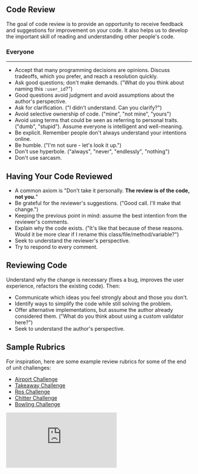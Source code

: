 ## Code Review

The goal of code review is to provide an opportunity to receive feedback and suggestions for improvement on your code.  It also helps us to develop the important skill of reading and understanding other people's code.

### Everyone
--------

* Accept that many programming decisions are opinions. Discuss tradeoffs, which
  you prefer, and reach a resolution quickly.
* Ask good questions; don't make demands. ("What do you think about naming this
  `:user_id`?")
* Good questions avoid judgment and avoid assumptions about the author's
  perspective.
* Ask for clarification. ("I didn't understand. Can you clarify?")
* Avoid selective ownership of code. ("mine", "not mine", "yours")
* Avoid using terms that could be seen as referring to personal traits. ("dumb",
  "stupid"). Assume everyone is intelligent and well-meaning.
* Be explicit. Remember people don't always understand your intentions online.
* Be humble. ("I'm not sure - let's look it up.")
* Don't use hyperbole. ("always", "never", "endlessly", "nothing")
* Don't use sarcasm.

Having Your Code Reviewed
-------------------------

* A common axiom is "Don't take it personally. **The review is of the code, not you.**"
* Be grateful for the reviewer's suggestions. ("Good call. I'll make that
  change.")
* Keeping the previous point in mind: assume the best intention from the reviewer's comments.
* Explain why the code exists. ("It's like that because of these reasons. Would
  it be more clear if I rename this class/file/method/variable?")
* Seek to understand the reviewer's perspective.
* Try to respond to every comment.

Reviewing Code
--------------

Understand why the change is necessary (fixes a bug, improves the user
experience, refactors the existing code). Then:

* Communicate which ideas you feel strongly about and those you don't.
* Identify ways to simplify the code while still solving the problem.
* Offer alternative implementations, but assume the author already considered
  them. ("What do you think about using a custom validator here?")
* Seek to understand the author's perspective.

Sample Rubrics
--------------
For inspiration, here are some example review rubrics for some of the end of unit challenges:

* [Airport Challenge](https://github.com/makersacademy/airport_challenge/blob/master/docs/review.md)
* [Takeaway Challenge](https://github.com/makersacademy/takeaway-challenge/blob/master/docs/review.md)
* [Rps Challenge](https://github.com/makersacademy/rps-challenge/blob/master/docs/review.md)
* [Chitter Challenge](https://github.com/makersacademy/chitter-challenge/blob/master/docs/review.md)
* [Bowling Challenge](https://github.com/makersacademy/bowling-challenge/blob/master/docs/review.md)

![Tracking pixel](https://githubanalytics.herokuapp.com/course/how-to/code-review.md)
